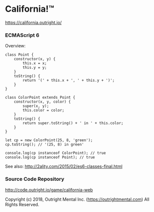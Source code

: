# California!™

https://california.outright.io/

### ECMAScript 6

Overview:

    class Point {
        constructor(x, y) {
            this.x = x;
            this.y = y;
        }
        toString() {
            return '(' + this.x + ', ' + this.y + ')';
        }
    }
    
    class ColorPoint extends Point {
        constructor(x, y, color) {
            super(x, y);
            this.color = color;
        }
        toString() {
            return super.toString() + ' in ' + this.color;
        }
    }
    
    let cp = new ColorPoint(25, 8, 'green');
    cp.toString(); // '(25, 8) in green'
    
    console.log(cp instanceof ColorPoint); // true
    console.log(cp instanceof Point); // true
    
See also: http://2ality.com/2015/02/es6-classes-final.html

### Source Code Repository

http://code.outright.io/game/california-web

Copyright (c) 2018, Outright Mental Inc. (https://outrightmental.com) All Rights Reserved.

